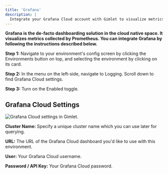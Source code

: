 ```yaml
---
title: 'Grafana'
description: |
  Integrate your Grafana Cloud account with Gimlet to visualize metrics about your deployed applications.
---
```


**Grafana is the de-facto dashboarding solution in the cloud native space. It visualizes metrics collected by Prometheus. You can integrate Grafana by following the instructions described below.**

**Step 1:** Navigate to your environment's config screen by clicking the Environments button on top, and selecting the environment by clicking on its card.

**Step 2:** In the menu on the left-side, navigate to Logging. Scroll down to find Grafana Cloud settings.

**Step 3:** Turn on the Enabled toggle.

## Grafana Cloud Settings

![Grafana Cloud settings in Gimlet.](docs/screenshots/monitoring/gimlet-io-grafana-cloud-settings.png)

**Cluster Name:** Specify a unique cluster name which you can use later for querying.

**URL:** The URL of the Grafana Cloud dashboard you'd like to use with this environment.

**User:** Your Grafana Cloud username.

**Password / API Key:** Your Grafana Cloud password.

